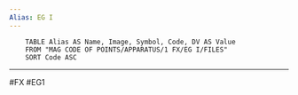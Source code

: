 ```yaml
---
Alias: EG I
---
```

```dataview
	TABLE Alias AS Name, Image, Symbol, Code, DV AS Value
	FROM "MAG CODE OF POINTS/APPARATUS/1 FX/EG I/FILES"
	SORT Code ASC
```
___
#FX #EG1
